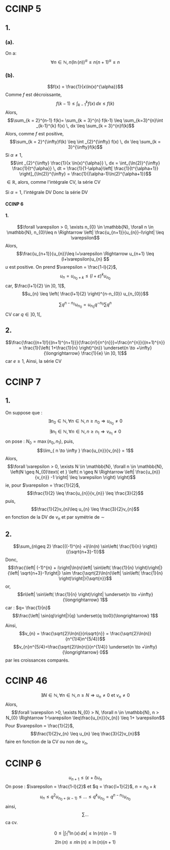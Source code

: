 # CCINP 5
## 1.
### (a).
On a: 
$$\forall n \in \mathbb{N}, n(\ln(n))^{\alpha}\leq n(n+1)^{\alpha} \leq n$$
### (b). 
$$f(x) = \frac{1}{x\ln(x)^{\alpha}}$$
Comme $f$ est décroissante, 
$$f(k-1)\leq \int_{k-1}^{k} f(x) \, dx \leq f(k)$$
Alors, 
$$\sum_{k = 2}^{n-1} f(k)= \sum_{k = 3}^{n} f(k-1) \leq \sum_{k=3}^{n}\int _{k-1}^{k} f(x) \, dx  \leq \sum_{k = 3}^{n}f(k)$$
Alors, comme $f$ est positive, 
$$\sum_{k = 2}^{\infty}f(k) \leq \int _{2}^{\infty} f(x) \, dx \leq \sum_{k = 3}^{\infty}f(k)$$
Si $\alpha \neq 1$, 
$$\int _{2}^{\infty} \frac{1}{x \ln(x)^{\alpha}} \, dx = \int_{\ln(2)}^{\infty} \frac{1}{t^{\alpha}} \, dt = \frac{1}{1-\alpha}\left[ \frac{1}{t^{\alpha+1}} \right]_{\ln(2)}^{\infty} = \frac{1}{(\alpha-1)\ln(2)^{\alpha+1}}$$
$\in \mathbb{R}$, alors, comme l'intégrale CV, la série CV

Si $\alpha = 1$, l'intégrale DV Donc la série DV

#### CCINP 6
#### 1.
$$\forall \varepsilon > 0, \exists n_{0} \in \mathbb{N}, \forall n \in \mathbb{N}, n_{0}\leq n \Rightarrow \left| \frac{u_{n+1}}{u_{n}}-l\right| \leq \varepsilon$$
Alors, 
$$\frac{u_{n+1}}{u_{n}}\leq l+\varepsilon \Rightarrow u_{n+1} \leq (l+\varepsilon)u_{n} $$
$u$ est positive.
On prend $\varepsilon = \frac{1-l}{2}$,
$$u_{n} = u_{n_{0}+k} \leq (l+\varepsilon)^{k}u_{n_{0}}$$
car, $\frac{l+1}{2} \in ]0, 1[$, 
$$u_{n} \leq \left( \frac{l+1}{2} \right)^{n-n_{0}} u_{n_{0}}$$

$$\sum q^{n-n_{0}} u_{n_{0}} = u_{n_{0}}q^{-n_{0}} \sum q^{n}$$
CV car $q \in ]0, 1[$, 

## 2.
$$\frac{\frac{(n+1)!}{(n+1)^{n+1}}}{\frac{n!}{n^{n}}}=\frac{n^{n}}{(n+1)^{n}} = \frac{1}{\left( 1+\frac{1}{n} \right)^{n}}  \underset{n \to +\infty}{\longrightarrow} \frac{1}{e} \in ]0, 1[$$
car $e \geq 1$, 
Ainsi, la série CV

# CCINP 7
## 1.
On suppose que : 
$$\exists n_{0} \in \mathbb{N}, \forall n \in \mathbb{N}, n \geq n_{0} \Rightarrow u_{n_{0}} \neq 0$$
$$\exists n_{1} \in \mathbb{N}, \forall n \in \mathbb{N}, n \geq n_{1} \Rightarrow v_{n_{1}} \neq 0$$
on pose : $N_{0} = \max(n_{0}, n_{1})$, 
puis, 
$$\lim_{ n \to \infty } \frac{u_{n}}{v_{n}} = 1$$
Alors, 
$$\forall \varepsilon > 0, \exists N \in \mathbb{N}, \forall n \in \mathbb{N}, \left(N \geq N_{0}\text{ et } \left( n \geq N \Rightarrow \left| \frac{u_{n}}{v_{n}} -1 \right| \leq \varepsilon \right) \right)$$
ie, pour $\varepsilon = \frac{1}{2}$, 
$$\frac{1}{2} \leq \frac{u_{n}}{v_{n}} \leq \frac{3}{2}$$
puis, 
$$\frac{1}{2}v_{n}\leq u_{n} \leq \frac{3}{2}v_{n}$$
en fonction de la DV de $v_{n}$ et par symétrie de $\sim$

## 2.
$$\sum_{n\geq 2} \frac{((-1)^{n} +i)\ln(n) \sin\left( \frac{1}{n} \right)}{(\sqrt{n+3}-1)}$$
Donc, 
$$\frac{\left| (-1)^{n} + i\right|\ln(n)\left| \sin\left( \frac{1}{n} \right)\right|}{\left| \sqrt{n+3}-1\right|} \sim \frac{\sqrt{2}\ln(n)\left| \sin\left( \frac{1}{n} \right)\right|}{\sqrt{n}}$$
or, 
$$n\left| \sin\left( \frac{1}{n} \right)\right| \underset{n \to +\infty}{\longrightarrow} 1$$
car : $q= \frac{1}{n}$
$$\frac{\left| \sin(q)\right|}{q} \underset{q \to0}{\longrightarrow} 1$$

Ainsi, 
$$v_{n} = \frac{\sqrt{2}\ln(n)}{n\sqrt{n}} = \frac{\sqrt{2}\ln(n)}{n^{1/4}n^{5/4}}$$
$$v_{n}n^{5/4}=\frac{\sqrt{2}\ln(n)}{n^{1/4}} \underset{n \to +\infty}{\longrightarrow} 0$$
par les croissances comparés.

# CCINP 46
$$\exists N \in \mathbb{N}, \forall n \in \mathbb{N}, n \geq N \Rightarrow u_{n} \neq 0 \text{ et }v_{n} \neq 0$$
Alors, 
$$\forall \varepsilon >0, \exists N_{0} > N, \forall n \in \mathbb{N}, n > N_{0} \Rightarrow 1-\varepsilon \leq\frac{u_{n}}{v_{n}} \leq 1+ \varepsilon$$
Pour $\varepsilon = \frac{1}{2}$, 
$$\frac{1}{2}v_{n} \leq u_{n} \leq \frac{3}{2}v_{n}$$
faire en fonction de la CV ou non de $v_{n}$, 

# CCINP 6
$$u_{n+1} \leq (\varepsilon+l)u_{n}$$
On pose : $\varepsilon = \frac{1-l}{2}$ et $q = \frac{l+1}{2}$, $n = n_{0} + k$
$$u_{n}\leq q^{2}u_{n_{0}+(k-1)} \leq \dots \leq q^{k}u_{n_{0}} = q^{n-n_{0}}u_{n_{0}}$$
ainsi, 
$$\sum\dots$$
ca cv. 

$$0\leq \left| \int_{1}^{n} \ln(x) \, dx\right| \leq \ln(n)(n-1)  $$
$$2\ln(n) \leq n\ln(n) \leq \ln(n)(n+1)$$
